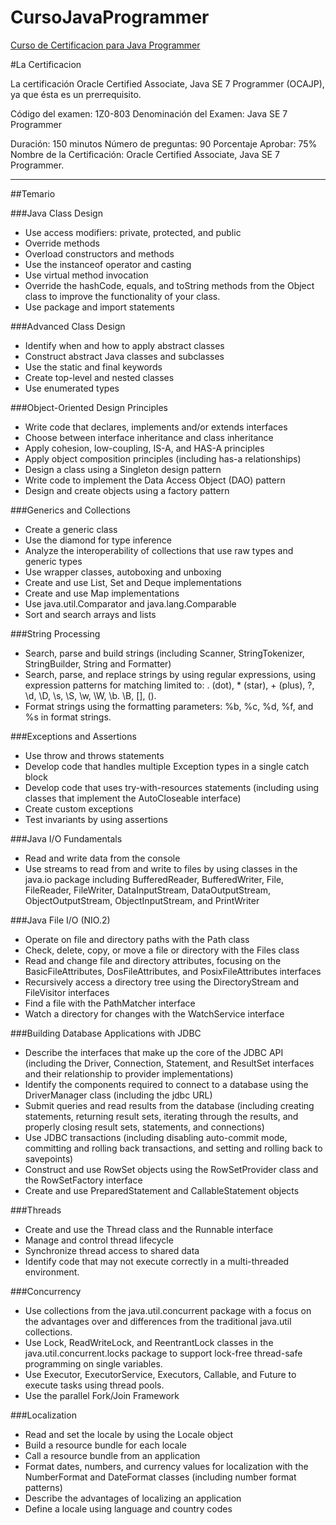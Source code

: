 # CursoJavaProgrammer
[Curso de Certificacion para Java Programmer](https://github.com/sidlors/CursoJavaProgrammer/wiki)

#La Certificacion

La certificación Oracle Certified Associate, Java SE 7 Programmer (OCAJP), ya que ésta es un prerrequisito.

Código del examen: 1Z0-803
Denominación del Examen: Java SE 7 Programmer

Duración: 150 minutos
Número de preguntas: 90
Porcentaje Aprobar: 75%
Nombre de la Certificación: Oracle Certified Associate, Java SE 7 Programmer.

_______________________________________________________________________
##Temario

###Java Class Design 

* Use access modifiers: private, protected, and public
* Override methods 
* Overload constructors and methods 
* Use the instanceof operator and casting
* Use virtual method invocation
* Override the hashCode, equals, and toString methods from the Object class to improve the functionality of your class. 
* Use package and import statements

###Advanced Class Design 

* Identify when and how to apply abstract classes
* Construct abstract Java classes and subclasses
* Use the static and final keywords
* Create top-level and nested classes
* Use enumerated types

###Object-Oriented Design Principles 

* Write code that declares, implements and/or extends interfaces
* Choose between interface inheritance and class inheritance
* Apply cohesion, low-coupling, IS-A, and HAS-A principles
* Apply object composition principles (including has-a relationships)
* Design a class using a Singleton design pattern
* Write code to implement the Data Access Object (DAO) pattern
* Design and create objects using a factory pattern

###Generics and Collections

* Create a generic class
* Use the diamond for type inference  
* Analyze the interoperability of collections that use raw types and generic types 
* Use wrapper classes, autoboxing and unboxing
* Create and use List, Set and Deque implementations
* Create and use Map implementations
* Use java.util.Comparator and java.lang.Comparable
* Sort and search arrays and lists

###String Processing 

* Search, parse and build strings (including Scanner, StringTokenizer, StringBuilder, String and Formatter)
* Search, parse, and replace strings by using regular expressions, using expression patterns for matching limited to: . (dot), * (star), + (plus), ?, \d, \D, \s, \S,  \w, \W, \b. \B, [], ().
* Format strings using the formatting parameters: %b, %c, %d, %f, and %s in format strings.

###Exceptions and Assertions 

* Use throw and throws statements 
* Develop code that handles multiple Exception types in a single catch block
* Develop code that uses try-with-resources statements (including using classes that implement the AutoCloseable interface)
* Create custom exceptions
* Test invariants by using assertions

###Java I/O Fundamentals 

* Read and write data from the console
* Use streams to read from and write to files by using classes in the java.io package including BufferedReader, BufferedWriter, File, FileReader, FileWriter, DataInputStream, DataOutputStream, ObjectOutputStream, ObjectInputStream, and PrintWriter

###Java File I/O (NIO.2) 

* Operate on file and directory paths with the Path class 
* Check, delete, copy, or move a file or directory with the Files class  
* Read and change file and directory attributes, focusing on the BasicFileAttributes, DosFileAttributes, and PosixFileAttributes interfaces
* Recursively access a directory tree using the DirectoryStream and FileVisitor interfaces
* Find a file with the PathMatcher interface
* Watch a directory for changes with the WatchService interface

###Building Database Applications with JDBC 

* Describe the interfaces that make up the core of the JDBC API (including the Driver, Connection, Statement, and ResultSet interfaces and their relationship to provider implementations)
* Identify the components required to connect to a database using the DriverManager class (including the jdbc URL)
* Submit queries and read results from the database (including creating statements, returning result sets, iterating through the results, and properly closing result sets, statements, and connections)
* Use JDBC transactions (including disabling auto-commit mode, committing and rolling back transactions, and setting and rolling back to savepoints)
* Construct and use RowSet objects using the RowSetProvider class and the RowSetFactory interface
* Create and use PreparedStatement and CallableStatement objects

###Threads 

* Create and use the Thread class and the Runnable interface
* Manage and control thread lifecycle
* Synchronize thread access to shared data
* Identify code that may not execute correctly in a multi-threaded environment.

###Concurrency 

* Use collections from the java.util.concurrent package with a focus on the advantages over and differences from the traditional java.util collections.
* Use Lock, ReadWriteLock, and ReentrantLock classes in the java.util.concurrent.locks package to support lock-free thread-safe programming on single variables.
* Use Executor, ExecutorService, Executors, Callable, and Future to execute tasks using thread pools.
* Use the parallel Fork/Join Framework

###Localization 

* Read and set the locale by using the Locale object
* Build a resource bundle for each locale
* Call a resource bundle from an application
* Format dates, numbers, and currency values for localization with the NumberFormat and DateFormat classes (including number format patterns)
* Describe the advantages of localizing an application
* Define a locale using language and country codes
